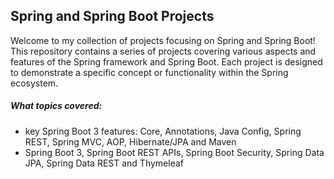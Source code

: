 <h2>Spring and Spring Boot Projects</h2>
  


<p>
  
  Welcome to my collection of projects focusing on Spring and Spring Boot! This repository contains a series
  of projects covering various aspects and features of the Spring framework and Spring Boot. Each project is designed to demonstrate a specific
  concept or functionality within the Spring ecosystem.
  
  </p>

 <h5>What topics covered:</h5>
<ul>
  
  <li>key Spring Boot 3 features: Core, Annotations, Java Config, Spring REST, Spring MVC, AOP, Hibernate/JPA and Maven</li>
  <li>Spring Boot 3, Spring Boot REST APIs, Spring Boot Security, Spring Data JPA, Spring Data REST and Thymeleaf</li>
  
</ul>
